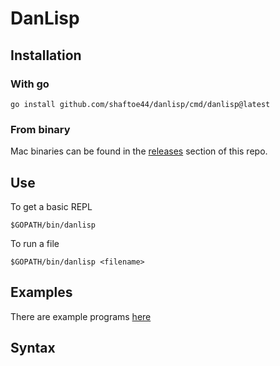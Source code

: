 # DanLisp

## Installation

### With go

`go install github.com/shaftoe44/danlisp/cmd/danlisp@latest`

### From binary

Mac binaries can be found in the [releases](https://github.com/shaftoe44/danlisp/releases) section of this repo.
## Use

To get a basic REPL

`$GOPATH/bin/danlisp`

To run a file

`$GOPATH/bin/danlisp <filename>`

## Examples

There are example programs [here](https://github.com/shaftoe44/danlisp/tree/main/examples)

## Syntax
